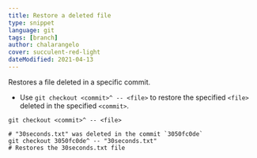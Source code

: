 ```yaml
---
title: Restore a deleted file
type: snippet
language: git
tags: [branch]
author: chalarangelo
cover: succulent-red-light
dateModified: 2021-04-13
---
```


Restores a file deleted in a specific commit.

- Use `git checkout <commit>^ -- <file>` to restore the specified `<file>` deleted in the specified `<commit>`.

```shell
git checkout <commit>^ -- <file>
```

```shell
# "30seconds.txt" was deleted in the commit `3050fc0de`
git checkout 3050fc0de^ -- "30seconds.txt"
# Restores the 30seconds.txt file
```
